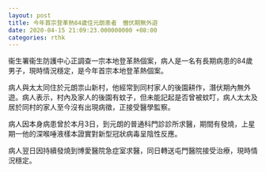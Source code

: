 ```yaml
---
layout: post
title: 今年首宗登革熱84歲住元朗患者　僭伏期無外遊
date: 2020-04-15 21:09:23.000000000 +08:00
categories: rthk
---
```


衞生署衞生防護中心正調查一宗本地登革熱個案，病人是一名有長期病患的84歲男子，現時情況穩定，是今年首宗本地登革熱個案。

病人與太太同住於元朗祟山新村，他經常到同村家人的後園耕作，潛伏期內無外遊。病人表示，村內及家人的後園有蚊子，但未能記起是否曾被蚊叮，病人太太及居於同村的家人至今沒有出現病徵，正接受醫學監察。

病人因本身病患曾於本月3日，到元朗的普通科門診診所求醫，期間有發燒，上星期一他的深喉唾液樣本證實對新型冠狀病毒呈陰性反應。

病人翌日因持續發燒到博愛醫院急症室求醫，同日轉送屯門醫院接受治療，現時情況穩定。
